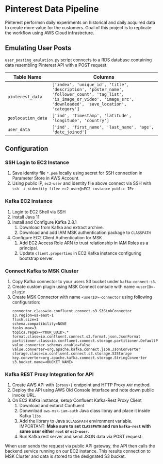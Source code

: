 # Pinterest Data Pipeline
Pinterest performsn daily experiments on historical and daily acquired data to create more value for the customers. Goal of this project is to replicate the workflow using AWS Cloud infrastrcture.

## Emulating User Posts

`user_posting_emulation.py` script connects to a RDS database containing data resembling Pinterest API with a POST request. 

| Table Name | Columns |
|------------|---------|
| `pinterest_data` | `['index', 'unique_id', 'title', 'description', 'poster_name', 'follower_count', 'tag_list', 'is_image_or_video', 'image_src', 'downloaded', 'save_location', 'category']` |
| `geolocation_data` | `['ind', 'timestamp', 'latitude', 'longitude', 'country']`|
| `user_data` | `['ind', 'first_name', 'last_name', 'age', 'date_joined']`|


## Configuration
### SSH Login to EC2 Instance
1. Save identity file `*.pem` locally using secret for SSH connection in Parameter Store in AWS Account.
2. Using public IP, `ec2-user` and identity file above connect via SSH with 
   `ssh -i <identity file> ec2-user@<EC2 instance public IP>`

### Kafka EC2 Instance
1. Login to EC2 Shell via SSH
2. Install Java 11
3. Install and Configure Kafka 2.8.1
   1. Download from Kafka and extract archive.
   2. Download and add IAM MSK authentication package to `CLASSPATH`
4. Configure EC2 Client Authentication for MSK
   1. Add EC2 Access Role ARN to trust relationship in IAM Roles as a principal.
   2. Update `client.properties` in EC2 Kafka instance configuring bootstrap server.

### Connect Kafka to MSK Cluster
1. Copy Kafka connector to your users S3 bucket under `kafka-connect-s3`.
2. Create custom plugin using MSK Connect console with name `<userID>-plugin`.
3. Create MSK Connector with name `<userID>-connector` using following configuration:
   ```
   connector.class=io.confluent.connect.s3.S3SinkConnector
   s3.region=us-east-1
   flush.size=1
   schema.compatibility=NONE
   tasks.max=3
   topics.regex=<YOUR_UUID>.*
   format.class=io.confluent.connect.s3.format.json.JsonFormat
   partitioner.class=io.confluent.connect.storage.partitioner.DefaultPartitioner
   value.converter.schemas.enable=false
   value.converter=org.apache.kafka.connect.json.JsonConverter
   storage.class=io.confluent.connect.s3.storage.S3Storage
   key.converter=org.apache.kafka.connect.storage.StringConverter
   s3.bucket.name=<BUCKET_NAME>
   ```

### Kafka REST Proxy Integration for API
1. Create AWS API with `{proxy+}` endpoint and HTTP Proxy `ANY` method.
2. Deploy the API using AWS Old Console Interface and note down public invoke URL.
3. On EC2 Kafka instance, setup Confluent Kafka-Rest Proxy Client
   1. Download and extarct Confluent
   2. Donwnload `aws-msk-iam-auth` Java class libray and place it inside Kafka `libs`
   3. Add the library to Java `$CLASSPATH` environment variable.\
      IMPORTANT: **Make sure to set `CLASSPATH` and run `kafka-rest` with same user either `root` or `ec2-user`.**
   4. Run Kafka rest server and send JSON data via POST request.

When user sends the request via public API gateway, the API then calls the backend service running on our EC2 instance. This results connection to MSK Cluster and data is stored to the designated S3 bucket.